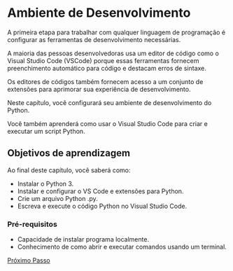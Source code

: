 # Ambiente de Desenvolvimento

A primeira etapa para trabalhar com qualquer linguagem de programação é configurar as ferramentas de desenvolvimento necessárias. 

A maioria das pessoas desenvolvedoras usa um editor de código como o Visual Studio Code (VSCode) porque essas ferramentas fornecem preenchimento automático para código e destacam erros de sintaxe. 

Os editores de códigos também fornecem acesso a um conjunto de extensões para aprimorar sua experiência de desenvolvimento.

Neste capítulo, você configurará seu ambiente de desenvolvimento do Python.

Você também aprenderá como usar o Visual Studio Code para criar e executar um script Python.

## Objetivos de aprendizagem

Ao final deste capítulo, você saberá como:

- Instalar o Python 3.
- Instalar e configurar o VS Code e extensões para Python.
- Crie um arquivo Python .py.
- Escreva e execute o código Python no Visual Studio Code.

### Pré-requisitos
- Capacidade de instalar programa localmente.
- Conhecimento de como abrir e executar comandos usando um terminal.

[Próximo Passo]()